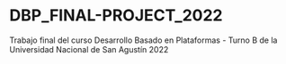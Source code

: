 # DBP_FINAL-PROJECT_2022
Trabajo final del curso Desarrollo Basado en Plataformas - Turno B de la Universidad Nacional de San Agustín 2022
